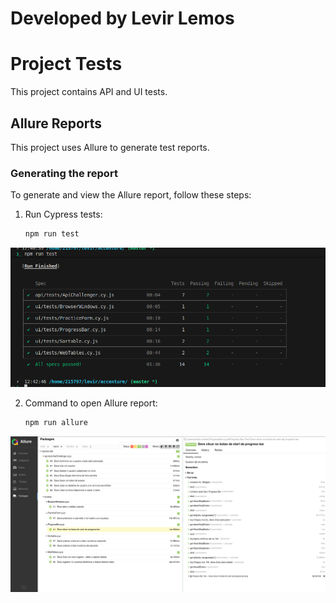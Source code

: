 # Developed by Levir Lemos

# Project Tests

This project contains API and UI tests.

## Allure Reports

This project uses Allure to generate test reports.

### Generating the report

To generate and view the Allure report, follow these steps:

1.  Run Cypress tests:
    ```bash
    npm run test
    ```


![Tests](image.png)


2.  Command to open Allure report:
    ```bash
    npm run allure
    ```


![Allure](allure.png)
